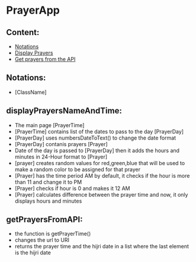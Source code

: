 # PrayerApp

## Content:

- [Notations](#notations)
- [Display Prayers](#displayprayersnameandtime)
- [Get prayers from the API](#getprayersfromapi)

## Notations:

- [ClassName]

## displayPrayersNameAndTime:

- The main page [PrayerTime]
- [PrayerTime] contains list of the dates to pass to the day [PrayerDay]
- [PrayerDay] uses numbersDateToText() to change the date format
- [PrayerDay] contanis prayers [Prayer]
- Date of the day is passed to [PrayerDay] then it adds the hours and minutes in 24-Hour format to [Prayer]
- [prayer] creates random values for red,green,blue that will be used to make a random color to be assigned for that prayer
- [Prayer] has the time period AM by default, it checks if the hour is more than 11 and change it to PM
- [Prayer] checks if hour is 0 and makes it 12 AM
- [Prayer] calculates difference between the prayer time and now, it only displays hours and minutes

## getPrayersFromAPI:

- the function is getPrayerTime()
- changes the url to URI
- returns the prayer time and the hijri date in a list where the last element is the hijri date
